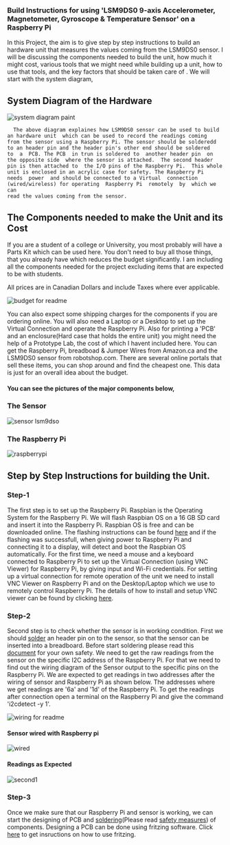 ### Build Instructions for using 'LSM9DS0 9-axis Accelerometer, Magnetometer, Gyroscope & Temperature Sensor' on a Raspberry Pi

In this Project, the aim is to give step by step instructions to build an hardware unit that measures the values coming from the LSM9DS0 sensor. I will be discussing the components needed to build the unit, how much it might cost, various tools that we might need while building up a unit, how to use that tools, and the key factors that should be taken care of . We will start with the system diagram,

## System Diagram of the Hardware
![system diagram paint](https://user-images.githubusercontent.com/43181567/49611645-29ef4480-f970-11e8-9987-dfd604e5d199.png)
```
  The above diagram explaines how LSM9DS0 sensor can be used to build an hardware unit  which can be used to record the readings coming 
from the sensor using a Raspberry Pi. The sensor should be solderedd to an header pin and the header pin's other end should be soldered
to  a  PCB. The PCB  in trun is soldered to  another header pin  on the opposite side  where the sensor is attached.  The second header 
pin is then attached to  the I/O pins of the Raspberry Pi.  This whole unit is enclosed in an acrylic case for safety. The Raspberry Pi
needs  power  and should be connected to a Virtual  connection (wired/wireless) for operating  Raspberry Pi  remotely  by  which we can 
read the values coming from the sensor.
```
## The Components needed to make the Unit and its Cost

  If you are a student of a college or University, you most probably will have a Parts Kit which can be used here. You don't need to buy all those things, that you already have which reduces the budget significantly. I am including all the components needed for the project excluding items that are expected to be with students.
  
  All prices are in Canadian Dollars and include Taxes where ever applicable.
  
![budget for readme](https://user-images.githubusercontent.com/43181567/49680537-78314000-fa63-11e8-9830-149a1c6fbae9.PNG)

  You can also expect some shipping charges for the components if you are ordering online. You will also need a Laptop or a Desktop to set up the Virtual Connection and operate the Raspberry Pi. Also for printing a 'PCB' and an enclosure(Hard case that holds the entire unit) you might need the help of a Prototype Lab, the cost of which I havent included here. You can get the Raspberry Pi, breadboad & Jumper Wires from Amazon.ca and the LSM9DS0 sensor from robotshop.com. There are several online portals that sell these items, you can shop around and find the cheapest one. This data is just for an overall idea about the budget.
  
#### You can see the pictures of the major components below,
### The Sensor
![sensor lsm9dso](https://user-images.githubusercontent.com/43181567/48284781-778a9700-e42e-11e8-9d20-d70dc913a38f.jpg)
### The Raspberry Pi
![raspberrypi](https://user-images.githubusercontent.com/43181567/48285231-f46a4080-e42f-11e8-9b14-ac0aec60a713.png)

## Step by Step Instructions for building the Unit.

### Step-1
  The first step is to set up the Raspberry Pi. Raspbian is the Operating System for the Raspberry Pi. We will flash Raspbian OS on a 16 GB SD card and insert it into the Raspberry Pi. Raspbian OS is free and can be downloaded online. The flashing instructions can be found <a href="https://www.raspberrypi.org/documentation/installation/installing-images/">here</a> and if the flashing was successfull, when giving power to Raspberry Pi and connecting it to a display, will detect and boot the Raspbian OS automatically. For the first time, we need a mouse and a keyboard connected to Raspberry Pi to set up the Virtual Connection (using VNC Viewer) for Raspberry Pi, by giving input and Wi-Fi credentials. For setting up a virtual connection for remote operation of the unit we need to install VNC Viewer on Raspberry Pi and on the Desktop/Laptop which we use to remotely control Raspberry Pi. The details of how to install and setup VNC viewer can be found by clicking <a href="https://www.raspberrypi.org/documentation/remote-access/vnc/">here</a>.


### Step-2
  Second step is to check whether the sensor is in working condition. First we should <a href="https://www.youtube.com/watch?v=3230nCz3XQA">solder</a> an header pin on to the sensor, so that the sensor can be inserted into a breadboard. Before start soldering please read this <a href="https://safety.eng.cam.ac.uk/safe-working/copy_of_soldering-safety">document</a> for your own safety. We need to get the raw readings from the sensor on the specific I2C address of the Raspberry Pi. For that we need to find out the wiring diagram of the Sensor output to the specific pins on the Raspberry Pi. We are expected to get readings in two addresses after the wiring of sensor and Raspberry Pi as shown below. The addresses where we get readings are '6a' and '1d' of the Raspberry Pi. To get the readings after connection open a terminal on the Raspberry Pi and give the command 'i2cdetect  -y 1'.
  
  ![wiring for readme](https://user-images.githubusercontent.com/43181567/49758374-c412fd80-fc8c-11e8-95a8-93683e93447f.PNG)
  
#### Sensor wired with Raspberry pi
  ![wired](https://user-images.githubusercontent.com/43181567/47402430-8590a600-d713-11e8-9d7d-0f8aa296ec67.png) 

#### Readings as Expected
  ![second1](https://user-images.githubusercontent.com/43181567/47402636-9988d780-d714-11e8-8801-65fb05d1cb4f.PNG)
  
### Step-3
  Once we make sure that our Raspberry Pi and sensor is working, we can start the designing of PCB  and <a href="https://www.youtube.com/watch?v=3230nCz3XQA">soldering</a>(Please read <a href="https://safety.eng.cam.ac.uk/safe-working/copy_of_soldering-safety">safety measures</a>) of components. Designing a PCB can be done using fritzing software. Click <a href="http://fritzing.org/learning/">here</a> to get insructions on how to use fritzing. 




  

  


  





    

